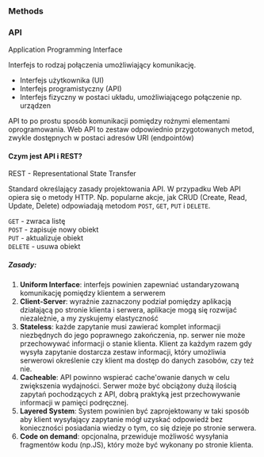 ### Methods


### API

Application Programming Interface

Interfejs to rodzaj połączenia umożliwiający komunikację.

* Interfejs użytkownika (UI)
* Interfejs programistyczny (API)
* Interfejs fizyczny w postaci układu, umożliwiającego połączenie np. urządzen

API to po prostu sposób komunikacji pomiędzy rożnymi elementami oprogramowania. Web API to zestaw odpowiednio przygotowanych metod, zwykle dostępnych w postaci adresów URI (endpointów)

#### Czym jest API i REST?

REST - Representational State Transfer

Standard określający zasady projektowania API. W przypadku Web API opiera się o metody HTTP. Np. popularne akcje, jak CRUD (Create, Read, Update, Delete) odpowiadają metodom `POST`, `GET`, `PUT` i `DELETE`.

`GET` - zwraca listę <br>
`POST` - zapisuje nowy obiekt <br>
`PUT` - aktualizuje obiekt <br>
`DELETE`  - usuwa obiekt

##### Zasady:
1. **Uniform Interface**: interfejs powinien zapewniać ustandaryzowaną komunikację pomiędzy klientem a serwerem
2. **Client-Server**: wyraźnie zaznaczony podział pomiędzy aplikacją działającą po stronie klienta i serwera, aplikacje mogą się rozwijać niezależnie, a my zyskujemy elastyczność
3. **Stateless**: każde zapytanie musi zawierać komplet informacji niezbędnych do jego poprawnego zakończenia, np. serwer nie może przechowywać informacji o stanie klienta. Klient za każdym razem gdy wysyła zapytanie dostarcza zestaw informacji, który umożliwia serwerowi określenie czy klient ma dostęp do danych zasobów, czy też nie.
4. **Cacheable**: API powinno wspierać cache'owanie danych w celu zwiększenia wydajności. Serwer może być obciążony dużą ilością zapytań pochodzących z API, dobrą praktyką jest przechowywanie informacji w pamięci podręcznej.  
5. **Layered System**: System powinien być zaprojektowany w taki sposób aby klient wysyłający zapytanie mógł uzyskać odpowiedź bez konieczności posiadania wiedzy o tym, co się dzieje po stronie serwera.
6. **Code on demand**: opcjonalna, przewiduje możliwość wysyłania fragmentów kodu (np.JS), który może być wykonany po stronie klienta.
